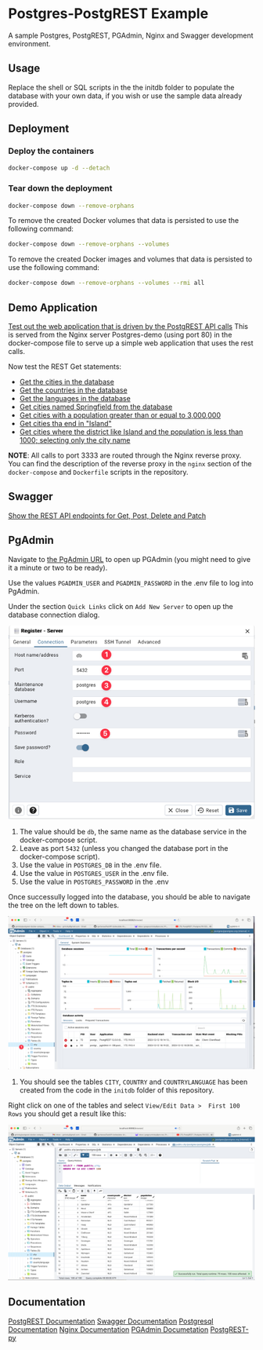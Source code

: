 Postgres-PostgREST Example
=================

A sample Postgres, PostgREST, PGAdmin, Nginx and Swagger development environment.

## Usage

Replace the shell or SQL scripts in the the initdb folder to populate the database with your own data, if you wish or use the sample data already provided.

## Deployment

### Deploy the containers

```bash
docker-compose up -d --detach
```

### Tear down the deployment

```bash
docker-compose down --remove-orphans 
```

To remove the created Docker volumes that data is persisted to use the following command:

```bash
docker-compose down --remove-orphans --volumes
```

To remove the created Docker images and volumes that data is persisted to use the following command:

```bash
docker-compose down --remove-orphans --volumes --rmi all
```

## Demo Application

[Test out the web application that is driven by the PostgREST API calls](http://localhost) This is served from the Nginx server Postgres-demo (using port 80) in the docker-compose file to serve up a simple web application that uses the rest calls.

Now test the REST Get statements:

* [Get the cities in the database](http://localhost:3333/city)
* [Get the countries in the database](http://localhost:3333/country)
* [Get the languages in the database](http://localhost:3333/countrylanguage)
* [Get cities named Springfield from the database](http://localhost:3333/city?name=eq.Springfield)
* [Get cities with a population greater than or equal to 3,000,000](http://localhost:3333/city?population=gte.3333000)
* [Get cities tha end in "Island"](http://localhost:3333/city?district=like.*Island)
* [Get cities where the district like Island and the population is less than 1000; selecting only the city name](http://localhost:3333/city?district=like.*Island&population=lt.1000&select=id,name)

**NOTE**: All calls to port 3333 are routed through the Nginx reverse proxy. You can find the description of the reverse proxy in the `nginx` section of the `docker-compose` and `Dockerfile` scripts in the repository. 

## Swagger

 [Show the REST API endpoints for Get, Post, Delete and Patch](http://localhost:8080)

## PgAdmin

Navigate to [the PgAdmin URL](http://localhost:8888) to open up PGAdmin (you might need to give it a minute or two to be ready).

Use the values `PGADMIN_USER` and `PGADMIN_PASSWORD` in the .env file to log into PgAdmin.

Under the section `Quick Links` click on `Add New Server` to open up the database connection dialog.

![pgadmin_connect](./documentation_images/pgadmin_connect.png)

1. The value should be `db`, the same name as the database service in the docker-compose script.
2. Leave as port `5432` (unless you changed the database port in the docker-compose script).
3. Use the value in `POSTGRES_DB` in the .env file.
4. Use the value in `POSTGRES_USER` in the .env file.
5. Use the value in `POSTGRES_PASSWORD` in the .env

Once successully logged into the database, you should be able to navigate the tree on the left down to tables.

![tables_created](./documentation_images/tables_created.png)

1. You should see the tables `CITY`, `COUNTRY` and `COUNTRYLANGUAGE` has been created from the code in the `initdb` folder of this repository.

Right click on one of the tables and select `View/Edit Data >  First 100 Rows` you should get a result like this:

![select_city_tables](./documentation_images/select_city_tables.png)

## Documentation

[PostgREST Documentation](https://postgrest.org/en/v8.0/index.html)
[Swagger Documentation](https://swagger.io/docs/)
[Postgresql Documentation](https://www.postgresql.org/docs/)
[Nginx Documentation](https://nginx.org/en/docs/)
[PGAdmin Documetation](https://www.pgadmin.org/docs/)
[PostgREST-py](https://github.com/supabase-community/postgrest-py)